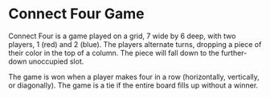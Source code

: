 # Connect Four Game

Connect Four is a game played on a grid, 7 wide by 6 deep, with two players, 1 (red) and 2 (blue). The players alternate turns, dropping a piece of their color in the top of a column. The piece will fall down to the further-down unoccupied slot.

The game is won when a player makes four in a row (horizontally, vertically, or diagonally). The game is a tie if the entire board fills up without a winner.
